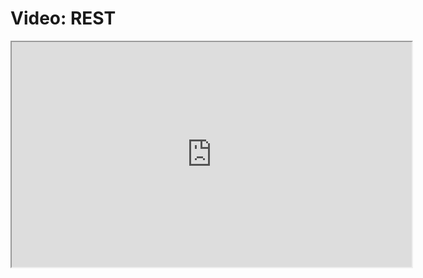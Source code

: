 # Video: REST

<iframe src="https://player.vimeo.com/video/604353418/?title=0&byline=0&portrait=0" width="640" height="360" allowfullscreen="allowfullscreen" allow="autoplay; fullscreen; picture-in-picture"></iframe>
